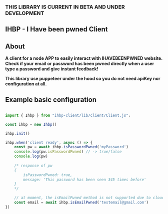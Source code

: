 ### THIS LIBRARY IS CURRENT IN BETA AND UNDER DEVELOPMENT

## IHBP - I Have been pwned Client

## About
**A client for a node APP to easily interact with IHAVEBEENPWNED website. Check if your email or 
password has been pwned directly when a user type a password and give instant feedback!**

**This library use puppeteer under the hood so you do not need apiKey nor configuration at all.**


## Example basic configuration

```javascript

import { Ihbp } from "ihbp-client/lib/client/Client.js";

const ihbp = new Ihbp()

ihbp.init()

ihbp.when('client ready', async () => {
    const pw = await ihbp.isPasswordPwned('myPassword')
    console.log(pw.isPasswordPwned) // -> true/false
    console.log(pw)
    
    /* response of pw
    {
        isPasswordPwned: true,
        message: 'This password has been seen 345 times before'
    }
    */

    // at moment, the isEmailPwned method is not supported due to cloudflare turnstile protection
    const email = await ihbp.isEmailPwned('testemail@gmail.com')
})
```
